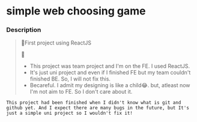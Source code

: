 # simple web choosing game

### Description
> 🌱First project using ReactJS
> 
> 🎯 
>- This project was team project and I'm on the FE. I used ReactJS.
>- It's just uni project and even if I finished FE but my team couldn't finished BE. So, I will not fix this.
>- Becareful. I admit my designing is like a child😂. but, atleast now I'm not aim to FE. So I don't care about it.

`This project had been finished when I didn't know what is git and github yet.
And I expect there are many bugs in the future, but It's just a simple uni project so I wouldn't fix it!`
